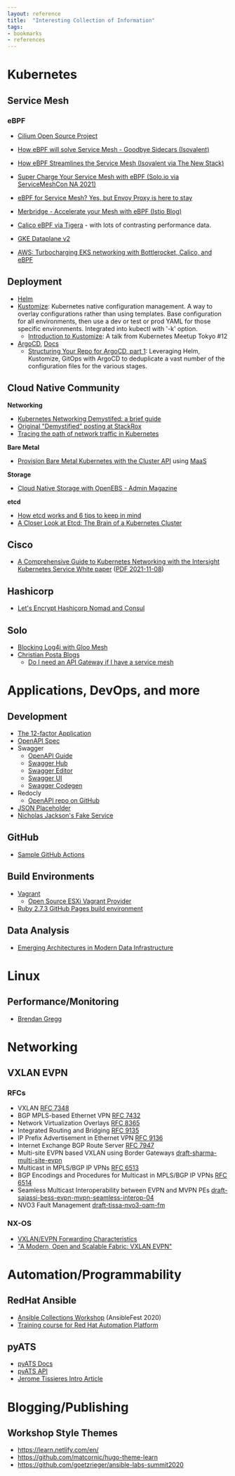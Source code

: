 ```yaml
---
layout: reference
title:  "Interesting Collection of Information"
tags:
- bookmarks
- references
---
```


# Kubernetes

## Service Mesh

### eBPF

- [Cilium Open Source Project](https://cilium.io)
- [How eBPF will solve Service Mesh - Goodbye Sidecars (Isovalent)](https://isovalent.com/blog/post/2021-12-08-ebpf-servicemesh)
- [How eBPF Streamlines the Service Mesh (Isovalent via The New Stack)](https://thenewstack.io/how-ebpf-streamlines-the-service-mesh/)
- [Super Charge Your Service Mesh with eBPF (Solo.io via ServiceMeshCon NA 2021)](https://youtu.be/VV3MzbPXyTM)
- [eBPF for Service Mesh? Yes, but Envoy Proxy is here to stay](https://www.solo.io/blog/ebpf-for-service-mesh/)
- [Merbridge - Accelerate your Mesh with eBPF (Istio Blog)](https://istio.io/latest/blog/2022/merbridge/)

- [Calico eBPF via Tigera](https://www.tigera.io/blog/introducing-the-calico-ebpf-dataplane/) - with lots of contrasting performance data.

- [GKE Dataplane v2](https://cloud.google.com/kubernetes-engine/docs/concepts/dataplane-v2)
- [AWS: Turbocharging EKS networking with Bottlerocket, Calico, and eBPF](https://aws.amazon.com/blogs/containers/turbocharging-eks-networking-with-bottlerocket-calico-and-ebpf/)

## Deployment

- [Helm](https://helm.sh)
- [Kustomize](https://kustomize.io): Kubernetes native configuration management. A way to overlay configurations rather than using templates.  Base configuration for all environments, then use a dev or test or prod YAML for those specific environments.  Integrated into kubectl with '-k' option.
  - [Introduction to Kustomize](https://speakerdeck.com/spesnova/introduction-to-kustomize): A talk from Kubernetes Meetup Tokyo #12
- [ArgoCD](https://argoproj.github.io/cd/), [Docs](https://argo-cd.readthedocs.io/en/stable/)
  - [Structuring Your Repo for ArgoCD, part 1](https://medium.com/@versentfastforward/structuring-your-repo-for-argocd-part-1-582817713b0): Leveraging Helm, Kustomize, GitOps with ArgoCD to deduplicate a vast number of the configuration files for the various stages.  

## Cloud Native Community

**Networking**
- [Kubernetes Networking Demystifed: a brief guide](https://www.cncf.io/blog/2020/01/30/kubernetes-networking-demystified-a-brief-guide/)
- [Original "Demystified" posting at StackRox](https://www.stackrox.io/blog/kubernetes-networking-demystified/)
- [Tracing the path of network traffic in Kubernetes](https://learnk8s.io/kubernetes-network-packets)

**Bare Metal**
- [Provision Bare Metal Kubernetes with the Cluster API](https://thenewstack.io/provision-bare-metal-kubernetes-with-the-cluster-api/) using [MaaS](https://maas.io)

**Storage**
- [Cloud Native Storage with OpenEBS - Admin Magazine](https://www.admin-magazine.com/Archive/2021/62/Cloud-native-storage-with-OpenEBS)

**etcd**
- [How etcd works and 6 tips to keep in mind](https://blog.px.dev/etcd-6-tips/)
- [A Closer Look at Etcd: The Brain of a Kubernetes Cluster](https://betterprogramming.pub/a-closer-look-at-etcd-the-brain-of-a-kubernetes-cluster-788c8ea759a5)

## Cisco
- [A Comprehensive Guide to Kubernetes Networking with the Intersight Kubernetes Service White paper](https://www.cisco.com/c/en/us/products/collateral/cloud-systems-management/intersight/comp-guide-kubernetes-networking-wp.html) ([PDF 2021-11-08](/artifacts/downloads/comp-guide-kubernetes-networking-wp.pdf))

## Hashicorp

- [Let's Encrypt Hashicorp Nomad and Consul](https://github.com/letsencrypt/hashicorp-lessons)

## Solo

- [Blocking Log4j with Gloo Mesh](https://www.solo.io/blog/blocking-the-log4shell-vulnerability-with-gloo-mesh/)
- [Christian Posta Blogs](https://blog.christianposta.com)
    - [Do I need an API Gateway if I have a service mesh](https://blog.christianposta.com/microservices/do-i-need-an-api-gateway-if-i-have-a-service-mesh/)


# Applications, DevOps, and more

## Development

- [The 12-factor Application](https://12factor.net)
- [OpenAPI Spec](https://github.com/OAI/OpenAPI-Specification)
- Swagger
  - [OpenAPI Guide](https://swagger.io/docs/specification/about/)
  - [Swagger Hub](https://support.smartbear.com/swaggerhub/docs/index.html)
  - [Swagger Editor](https://editor.swagger.io)
  - [Swagger UI](https://swagger.io/tools/swagger-ui/)
  - [Swagger Codegen](https://github.com/swagger-api/swagger-codegen)
- Redocly
  - [OpenAPI repo on GitHub](https://github.com/Redocly/create-openapi-repo)
- [JSON Placeholder](https://jsonplaceholder.typicode.com)
- [Nicholas Jackson's Fake Service](https://github.com/nicholasjackson/fake-service)

## GitHub

- [Sample GitHub Actions](https://github.com/actions/starter-workflows)

## Build Environments

- [Vagrant](https://www.vagrantup.com)
    - [Open Source ESXi Vagrant Provider](https://github.com/nsidc/vagrant-vsphere/)
- [Ruby 2.7.3 GitHub Pages build environment](https://github.com/broadcaststorm/blog-local-build)

## Data Analysis

- [Emerging Architectures in Modern Data Infrastructure](https://future.a16z.com/emerging-architectures-modern-data-infrastructure/)

# Linux

## Performance/Monitoring

- [Brendan Gregg](https://www.brendangregg.com/)

# Networking

## VXLAN EVPN

### RFCs

- VXLAN [RFC 7348](https://datatracker.ietf.org/doc/html/rfc7348)
- BGP MPLS-based Ethernet VPN [RFC 7432](https://datatracker.ietf.org/doc/html/rfc7432)
- Network Virtualization Overlays [RFC 8365](https://datatracker.ietf.org/doc/html/rfc8365)
- Integrated Routing and Bridging [RFC 9135](https://datatracker.ietf.org/doc/html/rfc9135)
- IP Prefix Advertisement in Ethernet VPN [RFC 9136](https://datatracker.ietf.org/doc/html/rfc9136)
- Internet Exchange BGP Route Server [RFC 7947](https://datatracker.ietf.org/doc/html/rfc7947)
- Multi-site EVPN based VXLAN using Border Gateways [draft-sharma-multi-site-evpn](https://datatracker.ietf.org/doc/html/draft-sharma-multi-site-evpn)
- Multicast in MPLS/BGP IP VPNs [RFC 6513](https://datatracker.ietf.org/doc/html/rfc6513)
- BGP Encodings and Procedures for Multicast in MPLS/BGP IP VPNs [RFC 6514](https://datatracker.ietf.org/doc/html/rfc6514)
- Seamless Multicast Interoperability between EVPN and MVPN PEs [draft-sajassi-bess-evpn-mvpn-seamless-interop-04](https://datatracker.ietf.org/doc/html/draft-sajassi-bess-evpn-mvpn-seamless-interop)
- NVO3 Fault Management [draft-tissa-nvo3-oam-fm](https://datatracker.ietf.org/doc/html/draft-tissa-nvo3-oam-fm)

### NX-OS

- [VXLAN/EVPN Forwarding Characteristics](https://www.ciscopress.com/articles/article.asp?p=2803865)
- ["A Modern, Open and Scalable Fabric: VXLAN EVPN"](https://www.booksprints.net/book/cisco-vxlan-evpn-book-sprint/)

# Automation/Programmability

## RedHat Ansible

- [Ansible Collections Workshop](https://goetzrieger.github.io/ansible-collections/) (AnsibleFest 2020)
- [Training course for Red Hat Automation Platform](https://github.com/ansible/workshops)

## pyATS

- [pyATS Docs](https://developer.cisco.com/docs/pyats/)
- [pyATS API](https://developer.cisco.com/docs/pyats/api/)
- [Jerome Tissieres Intro Article](https://aboutnetworks.net/pyats-1/)

# Blogging/Publishing

## Workshop Style Themes
- https://learn.netlify.com/en/
- https://github.com/matcornic/hugo-theme-learn
- https://github.com/goetzrieger/ansible-labs-summit2020
